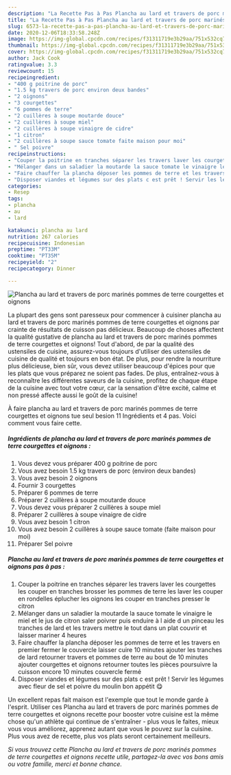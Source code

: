 ```yaml
---
description: "La Recette Pas à Pas Plancha au lard et travers de porc marinés pommes de terre courgettes et oignons"
title: "La Recette Pas à Pas Plancha au lard et travers de porc marinés pommes de terre courgettes et oignons"
slug: 6573-la-recette-pas-a-pas-plancha-au-lard-et-travers-de-porc-marines-pommes-de-terre-courgettes-et-oignons
date: 2020-12-06T18:33:58.248Z
image: https://img-global.cpcdn.com/recipes/f31311719e3b29aa/751x532cq70/plancha-au-lard-et-travers-de-porc-marines-pommes-de-terre-courgettes-et-oignons-photo-principale-de-la-recette.jpg
thumbnail: https://img-global.cpcdn.com/recipes/f31311719e3b29aa/751x532cq70/plancha-au-lard-et-travers-de-porc-marines-pommes-de-terre-courgettes-et-oignons-photo-principale-de-la-recette.jpg
cover: https://img-global.cpcdn.com/recipes/f31311719e3b29aa/751x532cq70/plancha-au-lard-et-travers-de-porc-marines-pommes-de-terre-courgettes-et-oignons-photo-principale-de-la-recette.jpg
author: Jack Cook
ratingvalue: 3.3
reviewcount: 15
recipeingredient:
- "400 g poitrine de porc"
- "1.5 kg travers de porc environ deux bandes"
- "2 oignons"
- "3 courgettes"
- "6 pommes de terre"
- "2 cuillères à soupe moutarde douce"
- "2 cuillères à soupe miel"
- "2 cuillères à soupe vinaigre de cidre"
- "1 citron"
- "2 cuillères à soupe sauce tomate faite maison pour moi"
- " Sel poivre"
recipeinstructions:
- "Couper la poitrine en tranches séparer les travers laver les courgettes les couper en tranches brosser les pommes de terre les laver les couper en rondelles éplucher les oignons les couper en tranches presser le citron"
- "Mélanger dans un saladier la moutarde la sauce tomate le vinaigre le miel et le jus de citron saler poivrer puis enduire à l aide d un pinceau les tranches de lard et les travers mettre le tout dans un plat couvrir et laisser mariner 4 heures"
- "Faire chauffer la plancha déposer les pommes de terre et les travers en premier fermer le couvercle laisser cuire 10 minutes ajouter les tranches de lard retourner travers et pommes de terre au bout de 10 minutes ajouter courgettes et oignons retourner toutes les pièces poursuivre la cuisson encore 10 minutes couvercle fermé"
- "Disposer viandes et légumes sur des plats c est prêt ! Servir les légumes avec fleur de sel et poivre du moulin bon appétit 😋"
categories:
- Resep
tags:
- plancha
- au
- lard

katakunci: plancha au lard 
nutrition: 267 calories
recipecuisine: Indonesian
preptime: "PT33M"
cooktime: "PT35M"
recipeyield: "2"
recipecategory: Dinner

---
```



![Plancha au lard et travers de porc marinés pommes de terre courgettes et oignons](https://img-global.cpcdn.com/recipes/f31311719e3b29aa/751x532cq70/plancha-au-lard-et-travers-de-porc-marines-pommes-de-terre-courgettes-et-oignons-photo-principale-de-la-recette.jpg)

La plupart des gens sont paresseux pour commencer à cuisiner plancha au lard et travers de porc marinés pommes de terre courgettes et oignons par crainte de résultats de cuisson pas délicieux. Beaucoup de choses affectent la qualité gustative de plancha au lard et travers de porc marinés pommes de terre courgettes et oignons! Tout d'abord, de par la qualité des ustensiles de cuisine, assurez-vous toujours d'utiliser des ustensiles de cuisine de qualité et toujours en bon état. De plus, pour rendre la nourriture plus délicieuse, bien sûr, vous devez utiliser beaucoup d'épices pour que les plats que vous préparez ne soient pas fades. De plus, entraînez-vous à reconnaître les différentes saveurs de la cuisine, profitez de chaque étape de la cuisine avec tout votre cœur, car la sensation d'être excité, calme et non pressé affecte aussi le goût de la cuisine!

<!--inarticleads1-->

À faire plancha au lard et travers de porc marinés pommes de terre courgettes et oignons tue seul besion 11 Ingrédients et 4 pas. Voici comment vous faire cette.

##### Ingrédients de plancha au lard et travers de porc marinés pommes de terre courgettes et oignons :

1. Vous devez vous préparer 400 g poitrine de porc
1. Vous avez besoin 1.5 kg travers de porc (environ deux bandes)
1. Vous avez besoin 2 oignons
1. Fournir 3 courgettes
1. Préparer 6 pommes de terre
1. Préparer 2 cuillères à soupe moutarde douce
1. Vous devez vous préparer 2 cuillères à soupe miel
1. Préparer 2 cuillères à soupe vinaigre de cidre
1. Vous avez besoin 1 citron
1. Vous avez besoin 2 cuillères à soupe sauce tomate (faite maison pour moi)
1. Préparer  Sel poivre




<!--inarticleads2-->

##### Plancha au lard et travers de porc marinés pommes de terre courgettes et oignons pas à pas :

1. Couper la poitrine en tranches séparer les travers laver les courgettes les couper en tranches brosser les pommes de terre les laver les couper en rondelles éplucher les oignons les couper en tranches presser le citron
1. Mélanger dans un saladier la moutarde la sauce tomate le vinaigre le miel et le jus de citron saler poivrer puis enduire à l aide d un pinceau les tranches de lard et les travers mettre le tout dans un plat couvrir et laisser mariner 4 heures
1. Faire chauffer la plancha déposer les pommes de terre et les travers en premier fermer le couvercle laisser cuire 10 minutes ajouter les tranches de lard retourner travers et pommes de terre au bout de 10 minutes ajouter courgettes et oignons retourner toutes les pièces poursuivre la cuisson encore 10 minutes couvercle fermé
1. Disposer viandes et légumes sur des plats c est prêt ! Servir les légumes avec fleur de sel et poivre du moulin bon appétit 😋




<!--inarticleads1-->

<p>
Un excellent repas fait maison est l'exemple que tout le monde garde à l'esprit. Utiliser ces Plancha au lard et travers de porc marinés pommes de terre courgettes et oignons recette pour booster votre cuisine est la même chose qu'un athlète qui continue de s'entraîner - plus vous le faites, mieux vous vous améliorez, apprenez autant que vous le pouvez sur la cuisine. Plus vous avez de recette, plus vos plats seront certainement meilleurs.
</p>

<p>
<i>Si vous trouvez cette Plancha au lard et travers de porc marinés pommes de terre courgettes et oignons recette utile, partagez-la avec vos bons amis ou votre famille, merci et bonne chance.</i>
</p>

